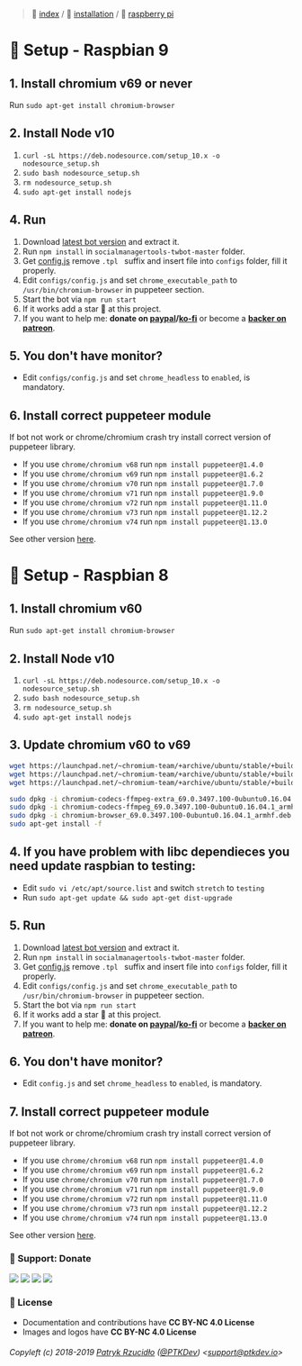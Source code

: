 > 📌 [index](../../../README.md) / 💾 [installation](../README.md) / 🦀 [raspberry pi](README.md)

# 🦀 Setup - Raspbian 9
## 1. Install chromium v69 or never
Run `sudo apt-get install chromium-browser`

## 2. Install Node v10
1. `curl -sL https://deb.nodesource.com/setup_10.x -o nodesource_setup.sh `
2. `sudo bash nodesource_setup.sh`
3. `rm nodesource_setup.sh`
4. `sudo apt-get install nodejs`

## 4. Run
1. Download [latest bot version](https://github.com/social-manager-tools/socialmanagertools-twbot/archive/master.zip) and extract it.
2. Run `npm install` in `socialmanagertools-twbot-master` folder.
3. Get [config.js](https://raw.githubusercontent.com/social-manager-tools/socialmanagertools-twbot/master/config.js.tpl) remove  `.tpl ` suffix and insert file into `configs` folder, fill it properly.
4. Edit `configs/config.js` and set `chrome_executable_path` to `/usr/bin/chromium-browser` in puppeteer section.
5. Start the bot via `npm run start`
6. If it works add a star 🌟 at this project.
7. If you want to help me: **donate on [paypal](http://paypal.ptkdev.io)/[ko-fi](http://coffee.ptkdev.io)** or become a **[backer on patreon](http://patreon.ptkdev.io)**.

## 5. You don't have monitor?
- Edit `configs/config.js` and set `chrome_headless` to `enabled`, is mandatory.

## 6. Install correct puppeteer module
If bot not work or chrome/chromium crash try install correct version of puppeteer library.
- If you use `chrome/chromium v68` run `npm install puppeteer@1.4.0`
- If you use `chrome/chromium v69` run `npm install puppeteer@1.6.2`
- If you use `chrome/chromium v70` run `npm install puppeteer@1.7.0`
- If you use `chrome/chromium v71` run `npm install puppeteer@1.9.0`
- If you use `chrome/chromium v72` run `npm install puppeteer@1.11.0`
- If you use `chrome/chromium v73` run `npm install puppeteer@1.12.2`
- If you use `chrome/chromium v74` run `npm install puppeteer@1.13.0`

See other version [here](https://github.com/GoogleChrome/puppeteer/releases).

# 🦞 Setup - Raspbian 8
## 1. Install chromium v60
Run `sudo apt-get install chromium-browser`

## 2. Install Node v10
1. `curl -sL https://deb.nodesource.com/setup_10.x -o nodesource_setup.sh `
2. `sudo bash nodesource_setup.sh`
3. `rm nodesource_setup.sh`
4. `sudo apt-get install nodejs`

## 3. Update chromium v60 to v69
```sh
wget https://launchpad.net/~chromium-team/+archive/ubuntu/stable/+build/15466406/+files/chromium-codecs-ffmpeg-extra_69.0.3497.100-0ubuntu0.16.04.1_armhf.deb
wget https://launchpad.net/~chromium-team/+archive/ubuntu/stable/+build/15466406/+files/chromium-codecs-ffmpeg_69.0.3497.100-0ubuntu0.16.04.1_armhf.deb
wget https://launchpad.net/~chromium-team/+archive/ubuntu/stable/+build/15466406/+files/chromium-browser_69.0.3497.100-0ubuntu0.16.04.1_armhf.deb

sudo dpkg -i chromium-codecs-ffmpeg-extra_69.0.3497.100-0ubuntu0.16.04.1_armhf.deb
sudo dpkg -i chromium-codecs-ffmpeg_69.0.3497.100-0ubuntu0.16.04.1_armhf.deb
sudo dpkg -i chromium-browser_69.0.3497.100-0ubuntu0.16.04.1_armhf.deb
sudo apt-get install -f
```

## 4. If you have problem with libc dependieces you need update raspbian to testing:
- Edit `sudo vi /etc/apt/source.list` and switch `stretch` to `testing`
- Run `sudo apt-get update && sudo apt-get dist-upgrade`

## 5. Run
1. Download [latest bot version](https://github.com/social-manager-tools/socialmanagertools-twbot/archive/master.zip) and extract it.
2. Run `npm install` in `socialmanagertools-twbot-master` folder.
3. Get [config.js](https://raw.githubusercontent.com/social-manager-tools/socialmanagertools-twbot/master/config.js.tpl) remove  `.tpl ` suffix and insert file into `configs` folder, fill it properly.
4. Edit `configs/config.js` and set `chrome_executable_path` to `/usr/bin/chromium-browser` in puppeteer section.
5. Start the bot via `npm run start`
6. If it works add a star 🌟 at this project.
7. If you want to help me: **donate on [paypal](http://paypal.ptkdev.io)/[ko-fi](http://coffee.ptkdev.io)** or become a **[backer on patreon](http://patreon.ptkdev.io)**.

## 6. You don't have monitor?
- Edit `config.js` and set `chrome_headless` to `enabled`, is mandatory.

## 7. Install correct puppeteer module
If bot not work or chrome/chromium crash try install correct version of puppeteer library.
- If you use `chrome/chromium v68` run `npm install puppeteer@1.4.0`
- If you use `chrome/chromium v69` run `npm install puppeteer@1.6.2`
- If you use `chrome/chromium v70` run `npm install puppeteer@1.7.0`
- If you use `chrome/chromium v71` run `npm install puppeteer@1.9.0`
- If you use `chrome/chromium v72` run `npm install puppeteer@1.11.0`
- If you use `chrome/chromium v73` run `npm install puppeteer@1.12.2`
- If you use `chrome/chromium v74` run `npm install puppeteer@1.13.0`

See other version [here](https://github.com/GoogleChrome/puppeteer/releases).

### 🎁 Support: Donate
[![](https://img.shields.io/badge/donate-paypal-005EA6.svg)](http://paypal.ptkdev.io) [![](https://img.shields.io/badge/donate-patreon-F87668.svg)](http://patreon.ptkdev.io) [![](https://img.shields.io/badge/donate-opencollective-5DA4F9.svg)](http://opencollective.ptkdev.io) [![](https://img.shields.io/badge/buy%20me-coffee-4B788C.svg)](http://coffee.ptkdev.io)

### 💫 License
* Documentation and contributions have **CC BY-NC 4.0 License**
* Images and logos have **CC BY-NC 4.0 License**

###### Copyleft (c) 2018-2019 [Patryk Rzucidło](https://ptk.dev) ([@PTKDev](https://twitter.com/ptkdev)) <[support@ptkdev.io](mailto:support@ptkdev.io)>